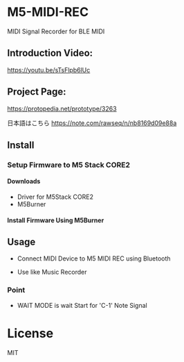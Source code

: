 # M5-MIDI-REC
MIDI Signal Recorder for BLE MIDI

## Introduction Video:
https://youtu.be/sTsFlpb6lUc

## Project Page:

https://protopedia.net/prototype/3263

日本語はこちら
https://note.com/rawseq/n/nb8169d09e88a

## Install

### Setup Firmware to M5 Stack CORE2

#### Downloads

- Driver for M5Stack CORE2
- M5Burner

#### Install Firmware Using M5Burner

## Usage

- Connect MIDI Device to M5 MIDI REC using Bluetooth

- Use like Music Recorder

### Point

- WAIT MODE is wait Start for 'C-1' Note Signal

# License
MIT
